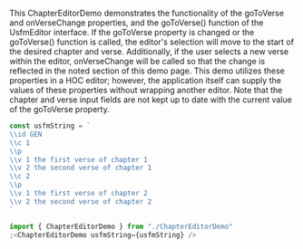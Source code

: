 This ChapterEditorDemo demonstrates the functionality of the goToVerse and onVerseChange properties, and the goToVerse() function
of the UsfmEditor interface. If the goToVerse property is changed or the goToVerse() function is called, the editor's selection
will move to the start of the desired chapter and verse. Additionally, if the user selects a new verse within the editor,
onVerseChange will be called so that the change is reflected in the noted section of this demo page. This demo utilizes these
properties in a HOC editor; however, the application itself can supply the values of these properties without wrapping another editor.
Note that the chapter and verse input fields are not kept up to date with the current value of the goToVerse property.

```js
const usfmString = `
\\id GEN
\\c 1
\\p
\\v 1 the first verse of chapter 1
\\v 2 the second verse of chapter 1
\\c 2
\\p
\\v 1 the first verse of chapter 2
\\v 2 the second verse of chapter 2
`

import { ChapterEditorDemo } from "./ChapterEditorDemo"
;<ChapterEditorDemo usfmString={usfmString} />
```
